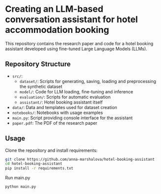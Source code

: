 # Creating an LLM-based conversation assistant for hotel accommodation booking

This repository contains the research paper and code for a hotel booking assistant developed using fine-tuned Large Language Models (LLMs).

## Repository Structure

- `src/`: 
  - `dataset/`: Scripts for generating, saving, loading and preprocessing the synthetic dataset
  - `model/`: Code for LLM loading, fine-tuning and inference
  - `evaluation/`: Scripts for automatic evaluation
  - `assistant/`: Hotel booking assistant itself
- `data/`: Data and templates used for dataset creation
- `notebooks/`: Notebooks with usage examples
- `main.py`: Script providing console interface for the assistant
- `paper.pdf`: The PDF of the research paper

## Usage
Clone the repository and install requirements:
```bash
git clone https://github.com/anna-marshalova/hotel-booking-assistant
cd hotel-booking-assistant
pip install -r requirements.txt
```

Run main.py
```bash
python main.py
```